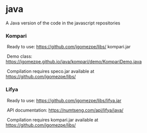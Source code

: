 # java
A Java version of the code in the javascript repositories

<h3>Kompari</h3>

&nbsp;Ready to use: <A HREF="https://github.com/jgomezpe/libs/">https://github.com/jgomezpe/libs/</A> kompari.jar

&nbsp;Demo class: <A HREF="https://jgomezpe.github.com/java/kompari/demo/KompariDemo.java">https://jgomezpe.github.io/java/kompari/demo/KompariDemo.java</A>

&nbsp;Compilation requires speco.jar available  at <A HREF="https://github.com/jgomezpe/libs/">https://github.com/jgomezpe/libs/</A>

<h3>Lifya</h3>

&nbsp;Ready to use: <A HREF="https://github.com/jgomezpe/libs/lifya.jar">https://github.com/jgomezpe/libs/lifya.jar</A>

&nbsp;API documentation: <A HREF="https://numtseng.com/api/lifya/java/">https://numtseng.com/api/lifya/java/</A>

&nbsp;Compilation requires kompari.jar available at <A HREF="https://github.com/jgomezpe/libs/">https://github.com/jgomezpe/libs/</A>
